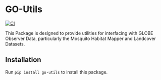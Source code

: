 # GO-Utils
[![CI](https://github.com/Piphi5/globe-observer-utils/actions/workflows/CI.yml/badge.svg?branch=main)](https://github.com/Piphi5/globe-observer-utils/actions/workflows/CI.yml)

This Package is designed to provide utilities for interfacing with GLOBE Observer Data, particularly the Mosquito Habitat Mapper and Landcover Datasets.

## Installation
Run `pip install go-utils` to install this package.

